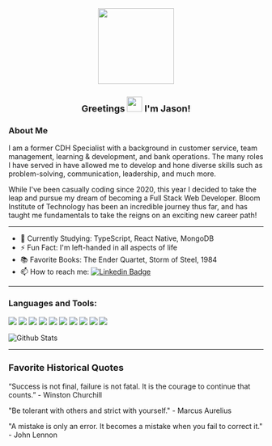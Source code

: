 <div align="center">
  <img src="https://media.giphy.com/media/RJVw6tIfb2dIwTHFb0/giphy.gif" width="150" />
  <h1 style="font-size: large">Greetings
  <img src="https://media.giphy.com/media/hvRJCLFzcasrR4ia7z/giphy.gif" width="30"/> I'm Jason!<br> 
  </h1>                                                                                                                          
</div>

<h3>About Me</h3>
<p>I am a former CDH Specialist with a background in customer service, team management, learning & development, and bank operations. The many roles I have served in have allowed me to develop and hone diverse skills such as problem-solving, communication, leadership, and much more.

While I've been casually coding since 2020, this year I decided to take the leap and pursue my dream of becoming a Full Stack Web Developer. Bloom Institute of Technology has been an incredible journey thus far, and has taught me fundamentals to take the reigns on an exciting new career path!</p>

<hr />
  
- :seedling: Currently Studying: TypeScript, React Native, MongoDB
- :zap: Fun Fact: I'm left-handed in all aspects of life 
- :books: Favorite Books: The Ender Quartet, Storm of Steel, 1984 
- 📫 How to reach me: [![Linkedin Badge](https://img.shields.io/badge/LinkedIn-blue?style=flat&logo=Linkedin&logoColor=white)](www.linkedin.com/in/jason-decker-832562244)

<hr />

 <h3>Languages and Tools:</h3>
<div>
  <img src="https://img.shields.io/badge/-Git-F05032?logo=git&logoColor=fff">
  <img src="https://img.shields.io/badge/-HTML-e34f26?logo=html5&logoColor=fff">
  <img src="https://img.shields.io/badge/-CSS-1572B6?logo=css3&logoColor=fff">
  <img src="https://img.shields.io/badge/-JavaScript-F7DF1E?logo=javascript&logoColor=fff">
  <img src="https://img.shields.io/badge/-React-61DAFB?logo=react&logoColor=fff">
  <img src="https://img.shields.io/badge/-Redux-764ABC?logo=redux&logoColor=fff">
  <img src="https://img.shields.io/badge/-Node.JS-339933?logo=node.js&logoColor=fff">
  <img src="https://img.shields.io/badge/-Express-000000?logo=express&logoColor=fff">
  <img src="https://img.shields.io/badge/-SQLite-003B57?logo=sqlite&logoColor=fff">
  <img src="https://img.shields.io/badge/-PostgreSQL-4169E1?logo=postgresql&logoColor=fff">    
</div>

![Github Stats](https://github-readme-stats.vercel.app/api/top-langs/?username=jdecker117&show_icons=true&theme=radical)

<hr />

<div>
  <h3 style="font-size: large">Favorite Historical Quotes
    </div>
  <p>“Success is not final, failure is not fatal. It is the courage to continue that counts.” - Winston Churchill</p>
  <p>"Be tolerant with others and strict with yourself." - Marcus Aurelius</p>
  <p>"A mistake is only an error. It becomes a mistake when you fail to correct it." - John Lennon</p>

<!---
jdecker117/jdecker117 is a ✨ special ✨ repository because its `README.md` (this file) appears on your GitHub profile.
You can click the Preview link to take a look at your changes.
--->
